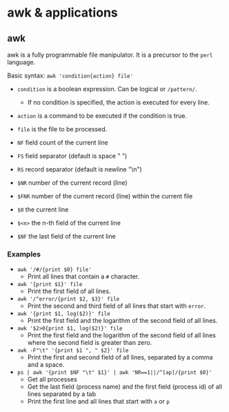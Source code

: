 # awk & applications

## awk

awk is a fully programmable file manipulator.
It is a precursor to the `perl` language.

Basic syntax: `awk 'condition{action} file'`

- `condition` is a boolean expression. Can be logical or `/pattern/`.
  - If no condition is specified, the action is executed for every line. 
- `action` is a command to be executed if the condition is true.
- `file` is the file to be processed.

- `NF` field count of the current line
- `FS` field separator (default is space " ")
- `RS` record separator (default is newline "\n")
- `$NR` number of the current record (line)
- `$FNR` number of the current record (line) within the current file
- `$0` the current line
- `$<n>` the n-th field of the current line
- `$NF` the last field of the current line

### Examples

- `awk '/#/{print $0} file'`
  - Print all lines that contain a `#` character.
- `awk '{print $1}' file`
  - Print the first field of all lines.
- `awk '/^error/{print $2, $3}' file`
  - Print the second and third field of all lines that start with `error`.
- `awk '{print $1, log($2)}' file`
  - Print the first field and the logarithm of the second field of all lines.
- `awk '$2>0{print $1, log($2)}' file`
  - Print the first field and the logarithm of the second field of all lines where the second field is greater than zero.
- `awk -F"\t" '{print $1 ", " $2}' file`
  - Print the first and second field of all lines, separated by a comma and a space.
- `ps | awk '{print $NF "\t" $1}' | awk 'NR==1||/^[ap]/{print $0}'`
  - Get all processes
  - Get the last field (process name) and the first field (process id) of all lines separated by a tab
  - Print the first line and all lines that start with `a` or `p`
